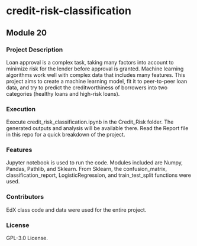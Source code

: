 # credit-risk-classification
## Module 20

### Project Description

Loan approval is a complex task, taking many factors into account to minimize risk for the lender before approval is granted. Machine learning algorithms work well with complex data that includes many features. This project aims to create a machine learning model, fit it to peer-to-peer loan data, and try to predict the creditworthiness of borrowers into two categories (healthy loans and high-risk loans). 

### Execution

Execute credit_risk_classification.ipynb in the Credit_Risk folder. The generated outputs and analysis will be available there. Read the Report file in this repo for a quick breakdown of the project.

### Features

Jupyter notebook is used to run the code. Modules included are Numpy, Pandas, Pathlib, and Sklearn. From Sklearn, the confusion_matrix, classification_report, LogisticRegression, and train_test_split functions were used. 

### Contributors

EdX class code and data were used for the entire project.

### License

GPL-3.0 License.
